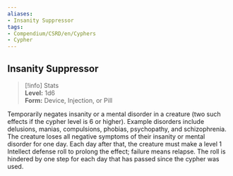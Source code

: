 ```yaml
---
aliases:
- Insanity Suppressor
tags:
- Compendium/CSRD/en/Cyphers
- Cypher
---
```


  
## Insanity Suppressor  
>[!info] Stats  
> **Level:** 1d6  
> **Form:** Device, Injection, or Pill
  
Temporarily negates insanity or a mental disorder in a creature (two such effects if the cypher level is 6 or higher). Example disorders include delusions, manias, compulsions, phobias, psychopathy, and schizophrenia. The creature loses all negative symptoms of their insanity or mental disorder for one day. Each day after that, the creature must make a level 1 Intellect defense roll to prolong the effect; failure means relapse. The roll is hindered by one step for each day that has passed since the cypher was used.